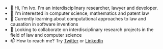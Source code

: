- 👋 Hi, I’m Ivo. I'm an interdisciplinary researcher, lawyer and developer.
- 👀 I'm interested in computer science, mathematics and patent law
- 🌱 Currently learning about computational approaches to law and causation in software inventions
- 💞️ Looking to collaborate on interdisciplinary research projects in the field of law and computer science
- 📫 How to reach me? Try [Twitter](https://www.twitter.com/ieemanuilov) or [LinkedIn](https://www.linkedin.com/in/ivoemanuilov/) 

<!---
iemanuilov/iemanuilov is a ✨ special ✨ repository because its `README.md` (this file) appears on your GitHub profile.
You can click the Preview link to take a look at your changes.
--->
